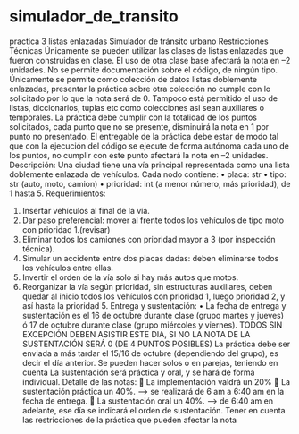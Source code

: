 # simulador_de_transito
practica 3 listas enlazadas
Simulador de tránsito urbano
Restricciones Técnicas
Únicamente se pueden utilizar las clases de listas enlazadas que fueron construidas
en clase. El uso de otra clase base afectará la nota en –2 unidades.
No se permite documentación sobre el código, de ningún tipo.
Únicamente se permite como colección de datos listas doblemente enlazadas,
presentar la práctica sobre otra colección no cumple con lo solicitado por lo
que la nota será de 0. Tampoco está permitido el uso de listas, diccionarios,
tuplas etc como colecciones asi sean auxiliares o temporales.
La práctica debe cumplir con la totalidad de los puntos solicitados, cada punto que
no se presente, disminuirá la nota en 1 por punto no presentado.
El entregable de la práctica debe estar de modo tal que con la ejecución del código
se ejecute de forma autónoma cada uno de los puntos, no cumplir con este punto
afectará la nota en –2 unidades.
Descripción:
Una ciudad tiene una vía principal representada como una lista doblemente enlazada
de vehículos. Cada nodo contiene:
• placa: str
• tipo: str (auto, moto, camion)
• prioridad: int (a menor número, más prioridad), de 1 hasta 5.
Requerimientos:
1. Insertar vehículos al final de la vía.
2. Dar paso preferencial: mover al frente todos los vehículos de tipo moto con
prioridad 1.(revisar)
3. Eliminar todos los camiones con prioridad mayor a 3 (por inspección
técnica).
4. Simular un accidente entre dos placas dadas: deben eliminarse todos los
vehículos entre ellas.
5. Invertir el orden de la vía solo si hay más autos que motos.
6. Reorganizar la vía según prioridad, sin estructuras auxiliares, deben quedar
al inicio todos los vehículos con prioridad 1, luego prioridad 2, y así hasta la
prioridad 5.
Entrega y sustentación:
• La fecha de entrega y sustentación es el 16 de octubre durante
clase (grupo martes y jueves) ó 17 de octubre durante clase
(grupo miércoles y viernes).
TODOS SIN EXCEPCIÓN DEBEN ASISTIR ESTE DIA, SI NO LA NOTA DE LA
SUSTENTACIÓN SERÁ 0 (DE 4 PUNTOS POSIBLES)
La práctica debe ser enviada a más tardar el 15/16 de octubre (dependiendo del
grupo), es decir el día anterior.
Se pueden hacer solos o en parejas, teniendo en cuenta La sustentación será
práctica y oral, y se hará de forma individual.
Detalle de las notas:
 La implementación valdrá un 20%
 La sustentación práctica un 40%. --> se realizará de 6 am a 6:40 am en la
fecha de entrega.
 La sustentación oral un 40%. --> de 6:40 am en adelante, ese día se indicará
el orden de sustentación.
Tener en cuenta las restricciones de la práctica que pueden afectar la nota